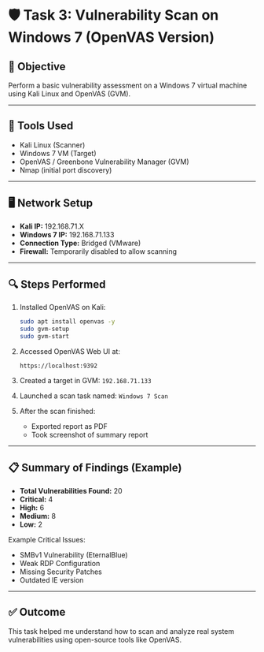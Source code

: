 # 🛡️ Task 3: Vulnerability Scan on Windows 7 (OpenVAS Version)

## 🎯 Objective
Perform a basic vulnerability assessment on a Windows 7 virtual machine using Kali Linux and OpenVAS (GVM).

---

## 🧰 Tools Used
- Kali Linux (Scanner)
- Windows 7 VM (Target)
- OpenVAS / Greenbone Vulnerability Manager (GVM)
- Nmap (initial port discovery)

---

## 🖥️ Network Setup
- **Kali IP:** 192.168.71.X
- **Windows 7 IP:** 192.168.71.133
- **Connection Type:** Bridged (VMware)
- **Firewall:** Temporarily disabled to allow scanning

---

## 🔍 Steps Performed

1. Installed OpenVAS on Kali:
   ```bash
   sudo apt install openvas -y
   sudo gvm-setup
   sudo gvm-start
   ```

2. Accessed OpenVAS Web UI at:
   ```
   https://localhost:9392
   ```

3. Created a target in GVM: `192.168.71.133`

4. Launched a scan task named: `Windows 7 Scan`

5. After the scan finished:
   - Exported report as PDF
   - Took screenshot of summary report

---

## 📋 Summary of Findings (Example)

- **Total Vulnerabilities Found:** 20
- **Critical:** 4
- **High:** 6
- **Medium:** 8
- **Low:** 2

Example Critical Issues:
- SMBv1 Vulnerability (EternalBlue)
- Weak RDP Configuration
- Missing Security Patches
- Outdated IE version

---

## ✅ Outcome

This task helped me understand how to scan and analyze real system vulnerabilities using open-source tools like OpenVAS.
